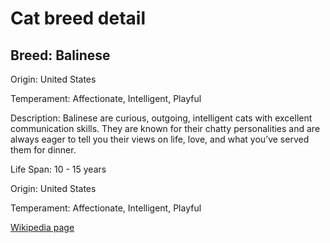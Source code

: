 
<!DOCTYPE html>
<html>
   <head>
        <title>Cat Detail</title>
        <link rel="stylesheet" href="/css/styles.css">
        <link rel="stylesheet" href="/css/cat-detail.css">
   </head>
    <body>
        <h1>Cat breed detail</h1>
        <h2>Breed: Balinese</h2>
        <p>Origin: United States</p>
        <p>Temperament: Affectionate, Intelligent, Playful</p>
        <p>Description: Balinese are curious, outgoing, intelligent cats with excellent communication skills. They are known for their chatty personalities and are always eager to tell you their views on life, love, and what you’ve served them for dinner. </p>
        <p>Life Span: 10 - 15 years</p>
        <p>Origin: United States</p>
        <p>Temperament: Affectionate, Intelligent, Playful</p>
        <p><a href=https://en.wikipedia.org/wiki/Balinese_(cat)>Wikipedia page</a></p>
<!--        <p><a href=undefined>Image</a></p>-->
     </body>
</html>
        